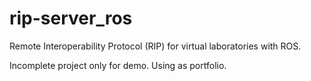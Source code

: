 # rip-server_ros
Remote Interoperability Protocol (RIP) for virtual laboratories with ROS.

Incomplete project only for demo. Using as portfolio.
